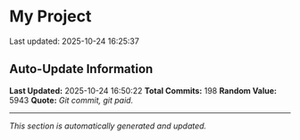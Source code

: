 # My Project


Last updated: 2025-10-24 16:25:37













































































































































































































































































































































































































































































































































































































## Auto-Update Information

**Last Updated:** 2025-10-24 16:50:22
**Total Commits:** 198
**Random Value:** 5943
**Quote:** _Git commit, git paid._

---
_This section is automatically generated and updated._